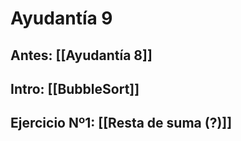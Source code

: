 # Ayudantía 9
## Antes: [[Ayudantía 8]]
## Intro: [[BubbleSort]]
## Ejercicio Nº1: [[Resta de suma (?)]]

